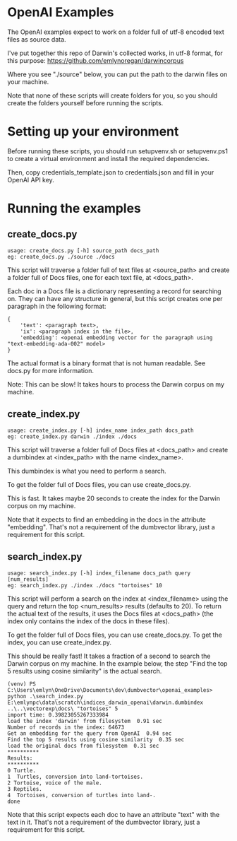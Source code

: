 # OpenAI Examples
The OpenAI examples expect to work on a folder full of utf-8 encoded text files as source data.

I've put together this repo of Darwin's collected works, in utf-8 format, for this purpose:
https://github.com/emlynoregan/darwincorpus

Where you see "./source" below, you can put the path to the darwin files on your machine.

Note that none of these scripts will create folders for you, so you should create the folders yourself before running the scripts.

# Setting up your environment
Before running these scripts, you should run setupvenv.sh or setupvenv.ps1 to create a virtual environment and install the required dependencies.

Then, copy credentials_template.json to credentials.json and fill in your OpenAI API key.

# Running the examples

## create_docs.py
```
usage: create_docs.py [-h] source_path docs_path
eg: create_docs.py ./source ./docs
```
This script will traverse a folder full of text files at <source_path> and create a folder full of Docs files, one for each text file, at <docs_path>.

Each doc in a Docs file is a dictionary representing a record for searching on. They can have any structure in general, but this
script creates one per paragraph in the following format:
```
{
    'text': <paragraph text>,
    'ix': <paragraph index in the file>,
    'embedding': <openai embedding vector for the paragraph using "text-embedding-ada-002" model>
} 
```

The actual format is a binary format that is not human readable. See docs.py for more information.

Note: This can be slow! It takes hours to process the Darwin corpus on my machine.

## create_index.py
```
usage: create_index.py [-h] index_name index_path docs_path
eg: create_index.py darwin ./index ./docs
```

This script will traverse a folder full of Docs files at <docs_path> and create a dumbindex at <index_path> with the name <index_name>.

This dumbindex is what you need to perform a search.

To get the folder full of Docs files, you can use create_docs.py.

This is fast. It takes maybe 20 seconds to create the index for the Darwin corpus on my machine.

Note that it expects to find an embedding in the docs in the attribute "embedding". That's not a requirement of the dumbvector library,
just a requirement for this script.

## search_index.py
```
usage: search_index.py [-h] index_filename docs_path query [num_results]
eg: search_index.py ./index ./docs "tortoises" 10
```

This script will perform a search on the index at <index_filename> using the query <query> and return the top <num_results> results (defaults to 20).
To return the actual text of the results, it uses the Docs files at <docs_path> (the index only contains the index of the docs in these files).

To get the folder full of Docs files, you can use create_docs.py.
To get the index, you can use create_index.py.

This should be really fast! It takes a fraction of a second to search the Darwin corpus on my machine. In the example below, 
the step "Find the top 5 results using cosine similarity" is the actual search.

```
(venv) PS C:\Users\emlyn\OneDrive\Documents\dev\dumbvector\openai_examples> python .\search_index.py E:\emlynpc\data\scratch\indices_darwin_openai\darwin.dumbindex ..\..\vectorexp\docs\ "tortoises" 5 
import time: 0.39823055267333984
load the index 'darwin' from filesystem  0.91 sec
Number of records in the index: 64673
Get an embedding for the query from OpenAI  0.94 sec
Find the top 5 results using cosine similarity  0.35 sec
load the original docs from filesystem  0.31 sec
**********
Results:
**********
0 Turtle.
1  Turtles, conversion into land-tortoises.
2 Tortoise, voice of the male.
3 Reptiles.
4  Tortoises, conversion of turtles into land-.
done
```

Note that this script expects each doc to have an attribute "text" with the text in it. That's not a requirement of the dumbvector library,
just a requirement for this script.
